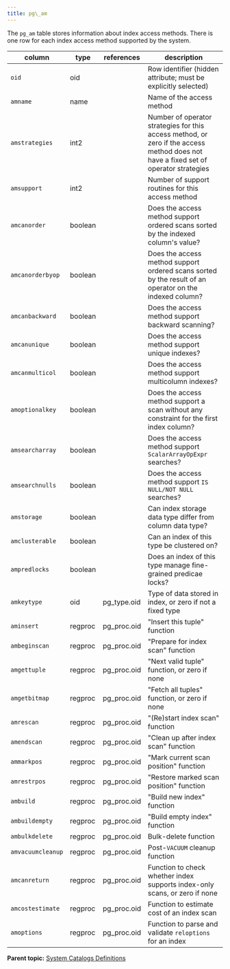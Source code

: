 ```yaml
---
title: pg\_am 
---
```


The `pg_am` table stores information about index access methods. There is one row for each index access method supported by the system.

|column|type|references|description|
|------|----|----------|-----------|
|`oid`|oid| |Row identifier \(hidden attribute; must be explicitly selected\)|
|`amname`|name| |Name of the access method|
|`amstrategies`|int2| |Number of operator strategies for this access method, or zero if the access method does not have a fixed set of operator strategies|
|`amsupport`|int2| |Number of support routines for this access method|
|`amcanorder`|boolean| |Does the access method support ordered scans sorted by the indexed column's value?|
|`amcanorderbyop`|boolean| |Does the access method support ordered scans sorted by the result of an operator on the indexed column?|
|`amcanbackward`|boolean| |Does the access method support backward scanning?|
|`amcanunique`|boolean| |Does the access method support unique indexes?|
|`amcanmulticol`|boolean| |Does the access method support multicolumn indexes?|
|`amoptionalkey`|boolean| |Does the access method support a scan without any constraint for the first index column?|
|`amsearcharray`|boolean| |Does the access method support `ScalarArrayOpExpr` searches?|
|`amsearchnulls`|boolean| |Does the access method support `IS NULL/NOT NULL` searches?|
|`amstorage`|boolean| |Can index storage data type differ from column data type?|
|`amclusterable`|boolean| |Can an index of this type be clustered on?|
|`ampredlocks`|boolean| |Does an index of this type manage fine-grained predicae locks?|
|`amkeytype`|oid|pg\_type.oid|Type of data stored in index, or zero if not a fixed type|
|`aminsert`|regproc|pg\_proc.oid|"Insert this tuple" function|
|`ambeginscan`|regproc|pg\_proc.oid|"Prepare for index scan" function|
|`amgettuple`|regproc|pg\_proc.oid|"Next valid tuple" function, or zero if none|
|`amgetbitmap`|regproc|pg\_proc.oid|"Fetch all tuples" function, or zero if none|
|`amrescan`|regproc|pg\_proc.oid|"\(Re\)start index scan" function|
|`amendscan`|regproc|pg\_proc.oid|"Clean up after index scan" function|
|`ammarkpos`|regproc|pg\_proc.oid|"Mark current scan position" function|
|`amrestrpos`|regproc|pg\_proc.oid|"Restore marked scan position" function|
|`ambuild`|regproc|pg\_proc.oid|"Build new index" function|
|`ambuildempty`|regproc|pg\_proc.oid|"Build empty index" function|
|`ambulkdelete`|regproc|pg\_proc.oid|Bulk-delete function|
|`amvacuumcleanup`|regproc|pg\_proc.oid|Post-`VACUUM` cleanup function|
|`amcanreturn`|regproc|pg\_proc.oid|Function to check whether index supports index-only scans, or zero if none|
|`amcostestimate`|regproc|pg\_proc.oid|Function to estimate cost of an index scan|
|`amoptions`|regproc|pg\_proc.oid|Function to parse and validate `reloptions` for an index|

**Parent topic:** [System Catalogs Definitions](../system_catalogs/catalog_ref-html.html)

